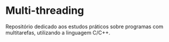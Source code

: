 # Multi-threading
Repositório dedicado aos estudos práticos sobre programas com multitarefas, utilizando a linguagem C/C++.
